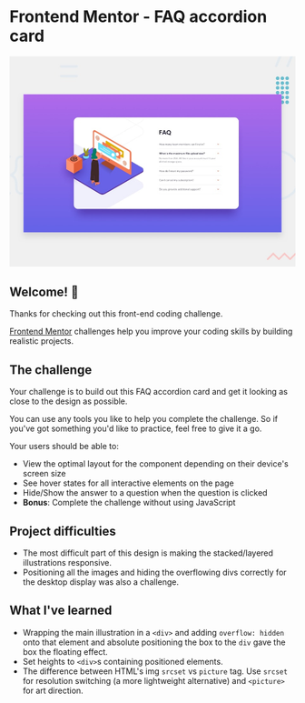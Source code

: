 # Frontend Mentor - FAQ accordion card

![Design preview for the FAQ accordion card coding challenge](./design/desktop-preview.jpg)

## Welcome! 👋

Thanks for checking out this front-end coding challenge.

[Frontend Mentor](https://www.frontendmentor.io) challenges help you improve your coding skills by building realistic projects.

## The challenge

Your challenge is to build out this FAQ accordion card and get it looking as close to the design as possible.

You can use any tools you like to help you complete the challenge. So if you've got something you'd like to practice, feel free to give it a go.

Your users should be able to:

- View the optimal layout for the component depending on their device's screen size
- See hover states for all interactive elements on the page
- Hide/Show the answer to a question when the question is clicked
- **Bonus**: Complete the challenge without using JavaScript

## Project difficulties

- The most difficult part of this design is making the stacked/layered illustrations responsive.
- Positioning all the images and hiding the overflowing divs correctly for the desktop display was also a challenge.

## What I've learned

- Wrapping the main illustration in a `<div>` and adding `overflow: hidden` onto that element and absolute positioning the box to the `div` gave the box the floating effect.
- Set heights to `<div>`s containing positioned elements.
- The difference between HTML's img `srcset` vs `picture` tag. Use `srcset` for resolution switching (a more lightweight alternative) and `<picture>` for art direction.
